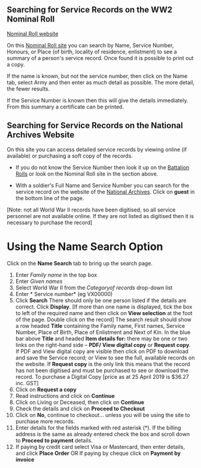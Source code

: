


## Searching for Service Records on the WW2 Nominal Roll


[Nominal Roll website](http://www.ww2roll.gov.au/)

On this [Nominal Roll site](http://www.ww2roll.gov.au/) you can search by Name, Service Number, Honours, or Place (of birth, locality of residence, enlistment) to see a summary of a person's service record. Once found it is possible to print out a copy.

If the name is known, but not the service number, then click on the Name tab, select Army and then enter as much detail as possible. The more detail, the fewer results.

If the Service Number is known then this will give the details immediately. From this summary a certificate can be printed.
 
## Searching for Service Records on the National Archives Website

On this site you can access detailed service records by viewing online (if available) or purchasing a soft copy of the records.
  * If you do not know the Service Number then look it up on the [Battalion Rolls](rolls/index.html) or look on the Nominal Roll site in the section above.

  * With a soldier's Full Name and Service Number you can search for the service record on the website of the [National Archives](http://recordsearch.naa.gov.au/SearchNRetrieve/Interface/SearchScreens/BasicSearch.aspx). Click on **guest** in the bottom line of the page.

[Note: not all World War II records have been digitised, so all service personnel are not available online. If they are not listed as digitised then it is necessary to purchase the record]

# Using the **Name Search** Option

  Click on the **Name Search** tab to bring up the search page.
  1. Enter *Family name* in the top box
  2. Enter *Given names*
  3. Select World War II from the *Categoryof records* drop-down list 
  4. Enter * Service number* (eg VX00000)
  5. Click **Search**
There should only be one person listed if the details are correct. Click **Display**. 
     [If more than one name is displayed, tick the box to left of the required name and then click on **View selection** at the foot of the page. Double click on the record]
The search result should show a row headed **Title** containing the Family name, First names, Service Number, Place of Birth, Place of Enlistment and Next of Kin.
In the blue bar above **Title** and headed **Item details for:** there may be one or two links on the right-hand side – **PDF/ View digital copy** or **Request copy**.  
If PDF and View digital copy are visible then click on PDF to download and save the Service record; or View to see the full, available records on the website.
If **Request copy** is the only link this means that the record has not been digitised and must be purchased to see or download the record. 
To purchase a Digital Copy [price as at 25 April 2019 is $36.27 inc. GST]
1.	Click on **Request a copy**
2.	Read instructions and click on **Continue**
3.	Click on Living or Deceased, then click on **Continue**
4.	Check the details and click on **Proceed to Checkout**
5.	Click on **No**, continue to checkout…  unless you will be using the site to purchase more records.
6.	Enter details for the fields marked with red asterisk (*). If the billing address is the same as already entered check the box and scroll down to **Proceed to payment** details.
7.	If paying by credit card select Visa or Mastercard, then enter details, and click **Place Order**
OR
If paying by cheque click on **Payment by invoice**



